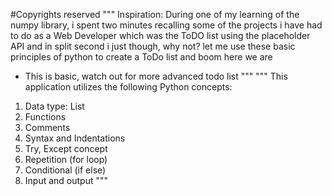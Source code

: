 #Copyrights reserved
"""
Inspiration: During one of my learning of the numpy library, i spent two minutes recalling some of the projects i have
had to do as a Web Developer which was the ToDO list using the placeholder API and in split second i just though, why not?
let me use these basic principles of python to create a ToDo list and boom here we are

- This is basic, watch out for more advanced todo list
"""
"""
This application utilizes the following Python concepts:
1. Data type: List
2. Functions
3. Comments
4. Syntax and Indentations
5. Try, Except concept
6. Repetition (for loop)
7. Conditional (if else)
8. Input and output
"""